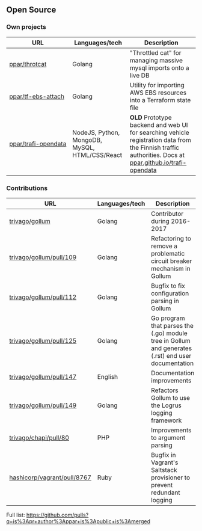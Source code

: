 ## Open Source

### Own projects			
| URL                                                                       | Languages/tech | Description |
| ------------------------------------------------------------------------- | -------------- | ----------- |
| <nobr>[ppar/throtcat](https://github.com/ppar/throtcat)</nobr>                         | Golang         | "Throttled cat" for managing massive mysql imports onto a live DB |
| <nobr>[ppar/tf-ebs-attach](https://github.com/ppar/tf-ebs-attach)</nobr>               | Golang         | Utility for importing AWS EBS resources into  a Terraform state file |
| <nobr>[ppar/trafi-opendata](https://github.com/ppar/trafi-opendata/)</nobr>           | NodeJS, Python, MongoDB, MySQL, HTML/CSS/React | **OLD** Prototype backend and web UI for searching vehicle registration data from the Finnish traffic authorities. Docs at [ppar.github.io/trafi-opendata](https://ppar.github.io/trafi-opendata/) |

### Contributions
| URL                                                                       | Languages/tech | Description | 
| ------------------------------------------------------------------------- | -------------- | ----------- |
| [trivago/gollum](https://github.com/trivago/gollum)                       | Golang         | Contributor during 2016-2017 |
| [trivago/gollum/pull/109](https://github.com/trivago/gollum/pull/109)     | Golang         | Refactoring to remove a problematic circuit breaker mechanism in Gollum                 | 
| [trivago/gollum/pull/112](https://github.com/trivago/gollum/pull/112)     | Golang         | Bugfix to fix configuration parsing in Gollum                                          | 
| [trivago/gollum/pull/125](https://github.com/trivago/gollum/pull/125)     | Golang         | Go program that parses the (.go) module tree in Gollum and generates (.rst) end user documentation |   
| [trivago/gollum/pull/147](https://github.com/trivago/gollum/pull/147)     | English	     | Documentation improvements                                                   | 
| [trivago/gollum/pull/149](https://github.com/trivago/gollum/pull/149)     | Golang         | Refactors Gollum to use the Logrus logging framework                                    | 
| [trivago/chapi/pull/80](https://github.com/trivago/chapi/pull/80)         | PHP            | Improvements to argument parsing                                                        | 
| [hashicorp/vagrant/pull/8767](https://github.com/hashicorp/vagrant/pull/8767) | Ruby       | Bugfix in Vagrant's Saltstack provisioner to prevent redundant logging  | 
			
Full list: https://github.com/pulls?q=is%3Apr+author%3Appar+is%3Apublic+is%3Amerged
